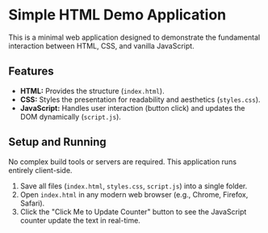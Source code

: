 # Simple HTML Demo Application

This is a minimal web application designed to demonstrate the fundamental interaction between HTML, CSS, and vanilla JavaScript.

## Features

*   **HTML:** Provides the structure (`index.html`).
*   **CSS:** Styles the presentation for readability and aesthetics (`styles.css`).
*   **JavaScript:** Handles user interaction (button click) and updates the DOM dynamically (`script.js`).

## Setup and Running

No complex build tools or servers are required. This application runs entirely client-side.

1.  Save all files (`index.html`, `styles.css`, `script.js`) into a single folder.
2.  Open `index.html` in any modern web browser (e.g., Chrome, Firefox, Safari).
3.  Click the "Click Me to Update Counter" button to see the JavaScript counter update the text in real-time.